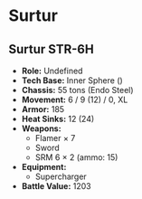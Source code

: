 # Surtur
## Surtur STR-6H
- **Role:** Undefined
- **Tech Base:** Inner Sphere ()
- **Chassis:** 55 tons (Endo Steel)
- **Movement:** 6 / 9 (12) / 0, XL
- **Armor:** 185
- **Heat Sinks:** 12 (24)
- **Weapons:**
  - Flamer × 7
  - Sword
  - SRM 6 × 2 (ammo: 15)
- **Equipment:**
  - Supercharger
- **Battle Value:** 1203


